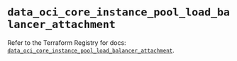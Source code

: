 # `data_oci_core_instance_pool_load_balancer_attachment`

Refer to the Terraform Registry for docs: [`data_oci_core_instance_pool_load_balancer_attachment`](https://registry.terraform.io/providers/oracle/oci/7.19.0/docs/data-sources/core_instance_pool_load_balancer_attachment).
